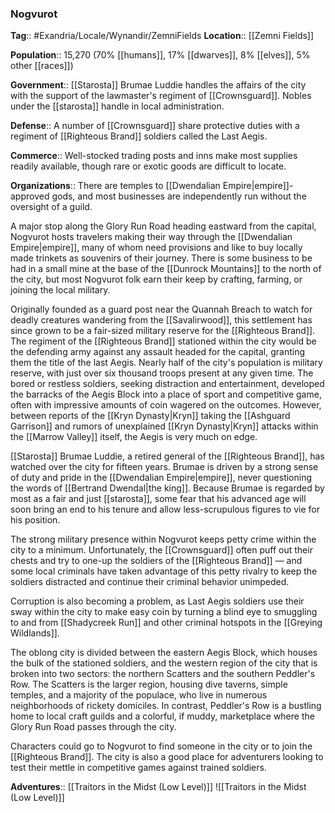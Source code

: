 ### Nogvurot
**Tag**:: #Exandria/Locale/Wynandir/ZemniFields
**Location**:: [[Zemni Fields]]

**Population**:: 15,270 (70% [[humans]], 17% [[dwarves]], 8% [[elves]], 5% other [[races]])

**Government**:: [[Starosta]] Brumae Luddie handles the affairs of the city with the support of the lawmaster's regiment of [[Crownsguard]]. Nobles under the [[starosta]] handle in local administration.

**Defense**:: A number of [[Crownsguard]] share protective duties with a regiment of [[Righteous Brand]] soldiers called the Last Aegis.

**Commerce**:: Well-stocked trading posts and inns make most supplies readily available, though rare or exotic goods are difficult to locate.

**Organizations**:: There are temples to [[Dwendalian Empire|empire]]-approved gods, and most businesses are independently run without the oversight of a guild.

A major stop along the Glory Run Road heading eastward from the capital, Nogvurot hosts travelers making their way through the [[Dwendalian Empire|empire]], many of whom need provisions and like to buy locally made trinkets as souvenirs of their journey. There is some business to be had in a small mine at the base of the [[Dunrock Mountains]] to the north of the city, but most Nogvurot folk earn their keep by crafting, farming, or joining the local military.

Originally founded as a guard post near the Quannah Breach to watch for deadly creatures wandering from the [[Savalirwood]], this settlement has since grown to be a fair-sized military reserve for the [[Righteous Brand]]. The regiment of the [[Righteous Brand]] stationed within the city would be the defending army against any assault headed for the capital, granting them the title of the last Aegis. Nearly half of the city's population is military reserve, with just over six thousand troops present at any given time. The bored or restless soldiers, seeking distraction and entertainment, developed the barracks of the Aegis Block into a place of sport and competitive game, often with impressive amounts of coin wagered on the outcomes. However, between reports of the [[Kryn Dynasty|Kryn]] taking the [[Ashguard Garrison]] and rumors of unexplained [[Kryn Dynasty|Kryn]] attacks within the [[Marrow Valley]] itself, the Aegis is very much on edge.

[[Starosta]] Brumae Luddie, a retired general of the [[Righteous Brand]], has watched over the city for fifteen years. Brumae is driven by a strong sense of duty and pride in the [[Dwendalian Empire|empire]], never questioning the words of [[Bertrand Dwendal|the king]]. Because Brumae is regarded by most as a fair and just [[starosta]], some fear that his advanced age will soon bring an end to his tenure and allow less-scrupulous figures to vie for his position.

The strong military presence within Nogvurot keeps petty crime within the city to a minimum. Unfortunately, the [[Crownsguard]] often puff out their chests and try to one-up the soldiers of the [[Righteous Brand]] — and some local criminals have taken advantage of this petty rivalry to keep the soldiers distracted and continue their criminal behavior unimpeded.

Corruption is also becoming a problem, as Last Aegis soldiers use their sway within the city to make easy coin by turning a blind eye to smuggling to and from [[Shadycreek Run]] and other criminal hotspots in the [[Greying Wildlands]].

The oblong city is divided between the eastern Aegis Block, which houses the bulk of the stationed soldiers, and the western region of the city that is broken into two sectors: the northern Scatters and the southern Peddler's Row. The Scatters is the larger region, housing dive taverns, simple temples, and a majority of the populace, who live in numerous neighborhoods of rickety domiciles. In contrast, Peddler's Row is a bustling home to local craft guilds and a colorful, if muddy, marketplace where the Glory Run Road passes through the city.

Characters could go to Nogvurot to find someone in the city or to join the [[Righteous Brand]]. The city is also a good place for adventurers looking to test their mettle in competitive games against trained soldiers.

**Adventures**:: [[Traitors in the Midst (Low Level)]]
![[Traitors in the Midst (Low Level)]]